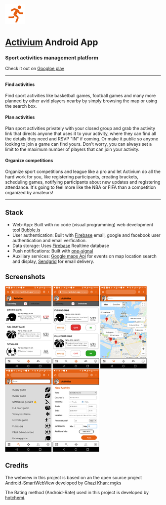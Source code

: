 <a href="https://athletegrind.bubbleapps.io/"><img src=".\app\src\main\res\raw\logo.png" width="65"></a> 

# [Activium](https://athletegrind.bubbleapps.io/) Android App
### **Sport activities management platform**
Check it out on [Googloe play](https://play.google.com/store/apps/details?id=activium.os.webview)

---

#### Find activities
Find sport activities like basketball games, football games and many more planned by other avid players nearby by simply browsing the map or using the search box.

#### Plan activities
Plan sport activities privately with your closed group and grab the activity link that directs anyone that uses it to your activity, where they can find all the details they need and RSVP "IN" if coming. Or make it public so anyone looking to join a game can find yours. Don't worry, you can always set a limit to the maximum number of players that can join your activity.

#### Organize competitions 
Organize sport competitions and league like a pro and let Activium do all the hard work for you, like registering participants, creating brackets, scheduling games, notifying participants about new updates and registering attendance. It's going to feel more like the NBA or FIFA than a competition organized by amateurs!

---

## Stack
- Web-App: Built with no code (visual programming) web development tool [Bubble.is](https://bubble.io/home)
- User authentication: Built with [Firebase](https://firebase.google.com/) email, google and facebook user authentication and email verfication.
- Data storage: Uses [Firebase](https://firebase.google.com/) Realtime database 
- Push notifications: Built with [one-signal](https://onesignal.com/) 
- Auxiliary services: [Google maps Api](https://cloud.google.com/maps-platform/) for events on map location search and display, [Sendgrid](https://sendgrid.com/) for email delivery.

## Screenshots
<img src=".\screenshots\sc_1.png" width="150">  <img src=".\screenshots\sc_2.png" width="150"> <img src=".\screenshots\sc_3.png" width="150">  <img src=".\screenshots\sc_4.png" width="150">  <img src=".\screenshots\sc_5.png" width="150">


## Credits

The webview in this project is based on an the open source project [Android-SmartWebView](https://github.com/mgks/Android-SmartWebView) developed by [Ghazi Khan: mgks](https://github.com/mgks)

The Rating method (Android-Rate) used in this project is developed by [hotchemi](https://github.com/hotchemi).


